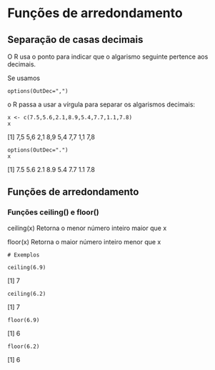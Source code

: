 # Funções de arredondamento

## Separação de casas decimais

O R usa o ponto para indicar que o algarismo seguinte pertence aos decimais.

Se usamos

```
options(OutDec=",")
```

o R passa a usar a vírgula para separar os algarismos decimais:

```
x <- c(7.5,5.6,2.1,8.9,5.4,7.7,1.1,7.8)
x
```

[1] 7,5 5,6 2,1 8,9 5,4 7,7 1,1 7,8

```
options(OutDec=".")
x
```

[1] 7.5 5.6 2.1 8.9 5.4 7.7 1.1 7.8

## Funções de arredondamento

### Funções ceiling() e floor()

ceiling(x)    Retorna o menor número inteiro maior que x

floor(x)      Retorna o maior número inteiro menor que x

```
# Exemplos

​ceiling(6.9)
```

[1] 7

```
ceiling(6.2)
```

[1] 7

```
floor(6.9)
```

[1] 6

```
floor(6.2)
```

[1] 6
